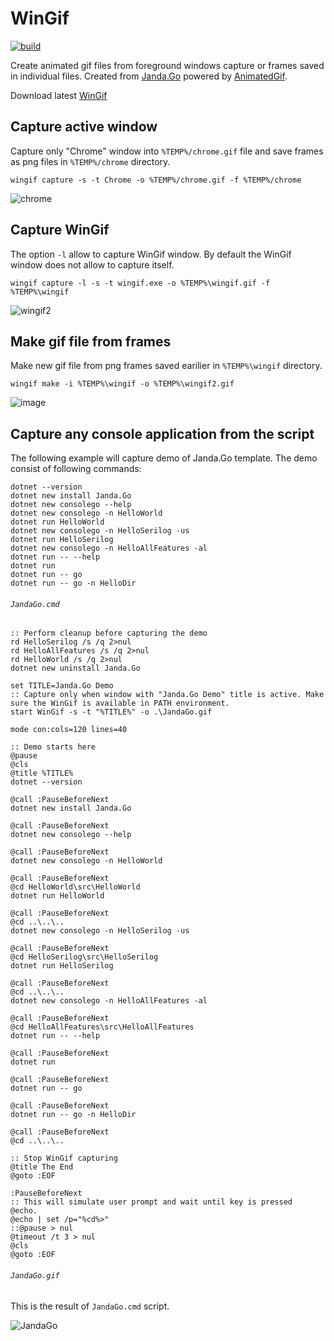 # WinGif

[![build](https://github.com/Jandini/WinGif/actions/workflows/build.yml/badge.svg)](https://github.com/Jandini/WinGif/actions/workflows/build.yml)

Create animated gif files from foreground windows capture or frames saved in individual files. 
Created from [Janda.Go](https://github.com/Jandini/Janda.Go) powered by [AnimatedGif](https://github.com/mrousavy/AnimatedGif).

Download latest [WinGif](https://github.com/Jandini/WinGif/releases/download/0.2.0/WinGif.exe)

## Capture active window

Capture only "Chrome" window into `%TEMP%/chrome.gif` file and save frames as png files in `%TEMP%/chrome` directory.
```
wingif capture -s -t Chrome -o %TEMP%/chrome.gif -f %TEMP%/chrome
```

![chrome](https://user-images.githubusercontent.com/19593367/207031114-49891e15-c160-4346-b546-b943dbfe0adc.gif)


## Capture WinGif

The option `-l` allow to capture WinGif window. By default the WinGif window does not allow to capture itself. 
```
wingif capture -l -s -t wingif.exe -o %TEMP%\wingif.gif -f %TEMP%\wingif
```
![wingif2](https://user-images.githubusercontent.com/19593367/207033078-c1ed8e1f-db43-41c5-9228-0a86db18efc8.gif)



## Make gif file from frames

Make new gif file from png frames saved earilier in `%TEMP%\wingif` directory.
```
wingif make -i %TEMP%\wingif -o %TEMP%\wingif2.gif
```
![image](https://user-images.githubusercontent.com/19593367/207031957-4e51fd1c-fc4e-4d9f-98e3-7cdfb712fd81.png)




## Capture any console application from the script

The following example will capture demo of Janda.Go template. The demo consist of following commands: 
```
dotnet --version
dotnet new install Janda.Go
dotnet new consolego --help
dotnet new consolego -n HelloWorld
dotnet run HelloWorld
dotnet new consolego -n HelloSerilog -us
dotnet run HelloSerilog
dotnet new consolego -n HelloAllFeatures -al
dotnet run -- --help
dotnet run 
dotnet run -- go
dotnet run -- go -n HelloDir
```


###### `JandaGo.cmd`
```batch
:: Perform cleanup before capturing the demo
rd HelloSerilog /s /q 2>nul
rd HelloAllFeatures /s /q 2>nul
rd HelloWorld /s /q 2>nul
dotnet new uninstall Janda.Go

set TITLE=Janda.Go Demo
:: Capture only when window with "Janda.Go Demo" title is active. Make sure the WinGif is available in PATH environment.
start WinGif -s -t "%TITLE%" -o .\JandaGo.gif

mode con:cols=120 lines=40

:: Demo starts here
@pause
@cls
@title %TITLE%
dotnet --version

@call :PauseBeforeNext
dotnet new install Janda.Go

@call :PauseBeforeNext
dotnet new consolego --help

@call :PauseBeforeNext
dotnet new consolego -n HelloWorld

@call :PauseBeforeNext
@cd HelloWorld\src\HelloWorld
dotnet run HelloWorld

@call :PauseBeforeNext
@cd ..\..\..
dotnet new consolego -n HelloSerilog -us

@call :PauseBeforeNext
@cd HelloSerilog\src\HelloSerilog
dotnet run HelloSerilog

@call :PauseBeforeNext
@cd ..\..\..
dotnet new consolego -n HelloAllFeatures -al

@call :PauseBeforeNext
@cd HelloAllFeatures\src\HelloAllFeatures
dotnet run -- --help

@call :PauseBeforeNext
dotnet run 

@call :PauseBeforeNext
dotnet run -- go

@call :PauseBeforeNext
dotnet run -- go -n HelloDir

@call :PauseBeforeNext
@cd ..\..\..

:: Stop WinGif capturing
@title The End
@goto :EOF

:PauseBeforeNext
:: This will simulate user prompt and wait until key is pressed
@echo.
@echo | set /p="%cd%>"
::@pause > nul
@timeout /t 3 > nul
@cls
@goto :EOF
```

###### `JandaGo.gif`

This is the result of `JandaGo.cmd` script.

![JandaGo](https://user-images.githubusercontent.com/19593367/211174559-b45486cd-20d8-49fe-839d-7d7a50d6395d.gif)



